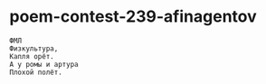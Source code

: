 # poem-contest-239-afinagentov
```
ФМЛ
Физкультура,
Капля орёт.
А у ромы и артура
Плохой полёт.
```
